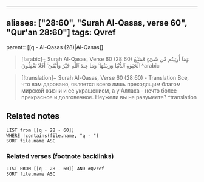 
---
aliases: ["28:60", "Surah Al-Qasas, verse 60", "Qur'an 28:60"]
tags: Qvref
---

parent:: [[q - Al-Qasas (28)|Al-Qasas]]

> [!arabic]+ Surah Al-Qasas, Verse 60 (28:60)
> <span class="quran-arabic">وَمَآ أُوتِيتُم مِّن شَىْءٍ فَمَتَـٰعُ ٱلْحَيَوٰةِ ٱلدُّنْيَا وَزِينَتُهَا ۚ وَمَا عِندَ ٱللَّهِ خَيْرٌ وَأَبْقَىٰٓ ۚ أَفَلَا تَعْقِلُونَ</span>
^arabic

> [!translation]+ Surah Al-Qasas, Verse 60 (28:60) - Translation
> Все, что вам даровано, является всего лишь преходящим благом мирской жизни и ее украшением, а у Аллаха - нечто более прекрасное и долговечное. Неужели вы не разумеете?
^translation



## Related notes
```dataview
LIST from [[q - 28 - 60]]
WHERE !contains(file.name, "q - ")
SORT file.name ASC
```

### Related verses (footnote backlinks)
```dataview
LIST FROM [[q - 28 - 60]] AND #Qvref
SORT file.name ASC
```

